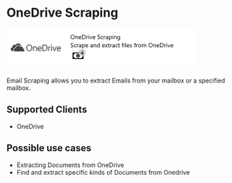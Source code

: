 # OneDrive Scraping

![](<../../.gitbook/assets/47 (1) (2).png>)

Email Scraping allows you to extract Emails from your mailbox or a specified mailbox.

## Supported Clients

* OneDrive

## Possible use cases

* Extracting Documents from OneDrive
* Find and extract specific kinds of Documents from Onedrive
